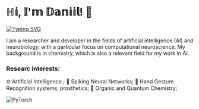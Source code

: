 # ℍ𝕚, 𝕀'𝕞 𝔻𝕒𝕟𝕚𝕚𝕝! 👋

[![Typing SVG](https://readme-typing-svg.herokuapp.com?font=Fira+Code&weight=600&size=30&pause=1000&color=FF8C00&width=435&lines=AI+researcher+%7C+Chemist)](https://git.io/typing-svg)

I am a researcher and developer in the fields of artificial intelligence (AI) and neurobiology, with a particular focus on computational neuroscience. My background is in chemistry, which is also a relevant field for my work in AI.

### Researc interests:
🌐 Artificial Intelligence ; 🧠 Spiking Neural Networks; 🦾 Hand Gesture Recognition systems, prosthetics; 	🧪 Organic and Quantum Chemistry;

![PyTorch](https://img.shields.io/badge/PyTorch-%23EE4C2C.svg?style=for-the-badge&logo=PyTorch&logoColor=white)

<!--
**artchemi/artchemi** is a ✨ _special_ ✨ repository because its `README.md` (this file) appears on your GitHub profile.

Here are some ideas to get you started:

- 🔭 I’m currently working on ...
- 🌱 I’m currently learning ...
- 👯 I’m looking to collaborate on ...
- 🤔 I’m looking for help with ...
- 💬 Ask me about ...
- 📫 How to reach me: ...
- 😄 Pronouns: ...
- ⚡ Fun fact: ...
-->
